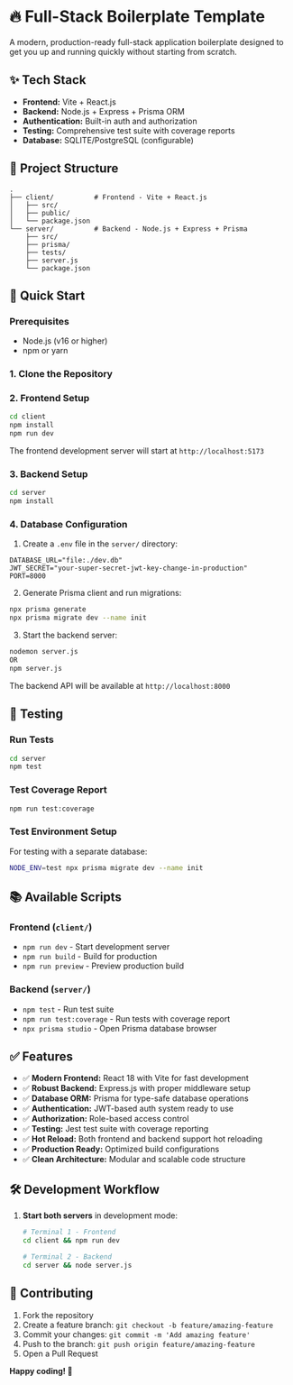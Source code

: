 # 🔥 Full-Stack Boilerplate Template

A modern, production-ready full-stack application boilerplate designed to get you up and running quickly without starting from scratch.

## ✨ Tech Stack

- **Frontend:** Vite + React.js
- **Backend:** Node.js + Express + Prisma ORM
- **Authentication:** Built-in auth and authorization
- **Testing:** Comprehensive test suite with coverage reports
- **Database:** SQLITE/PostgreSQL (configurable)

## 📁 Project Structure

```
.
├── client/          # Frontend - Vite + React.js
│   ├── src/
│   ├── public/
│   └── package.json
└── server/          # Backend - Node.js + Express + Prisma
    ├── src/
    ├── prisma/
    ├── tests/
    ├── server.js
    └── package.json
```

## 🚀 Quick Start

### Prerequisites

- Node.js (v16 or higher)
- npm or yarn

### 1. Clone the Repository

### 2. Frontend Setup

```bash
cd client
npm install
npm run dev
```

The frontend development server will start at `http://localhost:5173`

### 3. Backend Setup

```bash
cd server
npm install
```

### 4. Database Configuration

1. Create a `.env` file in the `server/` directory:
```env
DATABASE_URL="file:./dev.db"
JWT_SECRET="your-super-secret-jwt-key-change-in-production"
PORT=8000
```

2. Generate Prisma client and run migrations:
```bash
npx prisma generate
npx prisma migrate dev --name init
```

3. Start the backend server:
```bash
nodemon server.js
OR
npm server.js
```

The backend API will be available at `http://localhost:8000`

## 🧪 Testing

### Run Tests
```bash
cd server
npm test
```

### Test Coverage Report
```bash
npm run test:coverage
```

### Test Environment Setup
For testing with a separate database:
```bash
NODE_ENV=test npx prisma migrate dev --name init
```

## 📚 Available Scripts

### Frontend (`client/`)
- `npm run dev` - Start development server
- `npm run build` - Build for production
- `npm run preview` - Preview production build

### Backend (`server/`)
- `npm test` - Run test suite
- `npm run test:coverage` - Run tests with coverage report
- `npx prisma studio` - Open Prisma database browser

## ✅ Features

- ✅ **Modern Frontend:** React 18 with Vite for fast development
- ✅ **Robust Backend:** Express.js with proper middleware setup
- ✅ **Database ORM:** Prisma for type-safe database operations
- ✅ **Authentication:** JWT-based auth system ready to use
- ✅ **Authorization:** Role-based access control
- ✅ **Testing:** Jest test suite with coverage reporting
- ✅ **Hot Reload:** Both frontend and backend support hot reloading
- ✅ **Production Ready:** Optimized build configurations
- ✅ **Clean Architecture:** Modular and scalable code structure

## 🛠️ Development Workflow

1. **Start both servers** in development mode:
   ```bash
   # Terminal 1 - Frontend
   cd client && npm run dev
   
   # Terminal 2 - Backend  
   cd server && node server.js
   ```

## 🤝 Contributing

1. Fork the repository
2. Create a feature branch: `git checkout -b feature/amazing-feature`
3. Commit your changes: `git commit -m 'Add amazing feature'`
4. Push to the branch: `git push origin feature/amazing-feature`
5. Open a Pull Request


**Happy coding! 🎉**
